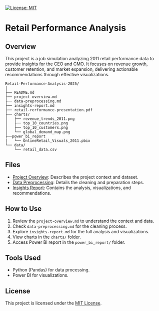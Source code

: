 [![License: MIT](https://img.shields.io/badge/License-MIT-yellow.svg)](LICENSE)
# Retail Performance Analysis

## Overview
This project is a job simulation analyzing 2011 retail performance data to provide insights for the CEO and CMO. It focuses on revenue growth, customer retention, and market expansion, delivering actionable recommendations through effective visualizations.

```
Retail-Performance-Analysis-2025/
│
├── README.md           
├── project-overview.md     
├── data-preprocessing.md   
├── insights-report.md 
├── retail-rerformance-presentation.pdf   
├── charts/                  
│   ├── revenue_trends_2011.png
│   ├── top_10_countries.png
│   ├── top_10_customers.png
│   └── global_demand_map.png
├──power_bi_report
|   └── OnlineRetail_Visuals_2011.pbix
└── data/                  
    └── retail_data.csv
```

## Files
- [Project Overview](project-overview.md): Describes the project context and dataset.
- [Data Preprocessing](data-preprocessing.md): Details the cleaning and preparation steps.
- [Insights Report](insights-report.md): Contains the analysis, visualizations, and recommendations.

## How to Use
1. Review the `project-overview.md` to understand the context and data.
2. Check `data-preprocessing.md` for the cleaning process.
3. Explore `insights-report.md` for the full analysis and visualizations.
4. View charts in the `charts/` folder.
5. Access Power BI report in the `power_bi_report/` folder.

## Tools Used
- Python (Pandas) for data processing.
- Power BI for visualizations.

## License
This project is licensed under the [MIT License](LICENSE).
